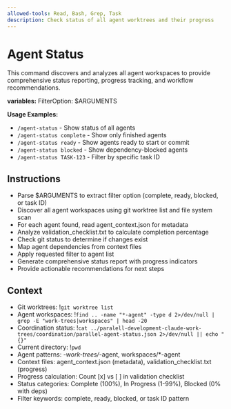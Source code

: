 ```yaml
---
allowed-tools: Read, Bash, Grep, Task
description: Check status of all agent worktrees and their progress
---
```


# Agent Status

This command discovers and analyzes all agent workspaces to provide comprehensive status reporting, progress tracking, and workflow recommendations.

**variables:**
FilterOption: $ARGUMENTS

**Usage Examples:**
- `/agent-status` - Show status of all agents
- `/agent-status complete` - Show only finished agents
- `/agent-status ready` - Show agents ready to start or commit
- `/agent-status blocked` - Show dependency-blocked agents
- `/agent-status TASK-123` - Filter by specific task ID

## Instructions
- Parse $ARGUMENTS to extract filter option (complete, ready, blocked, or task ID)
- Discover all agent workspaces using git worktree list and file system scan
- For each agent found, read agent_context.json for metadata
- Analyze validation_checklist.txt to calculate completion percentage
- Check git status to determine if changes exist
- Map agent dependencies from context files
- Apply requested filter to agent list
- Generate comprehensive status report with progress indicators
- Provide actionable recommendations for next steps

## Context
- Git worktrees: !`git worktree list`
- Agent workspaces: !`find .. -name "*-agent" -type d 2>/dev/null | grep -E "work-trees|workspaces" | head -20`
- Coordination status: !`cat ../paralell-development-claude-work-trees/coordination/parallel-agent-status.json 2>/dev/null || echo "{}"`
- Current directory: !`pwd`
- Agent patterns: *-work-trees/*-agent, workspaces/*-agent
- Context files: agent_context.json (metadata), validation_checklist.txt (progress)
- Progress calculation: Count [x] vs [ ] in validation checklist
- Status categories: Complete (100%), In Progress (1-99%), Blocked (0% with deps)
- Filter keywords: complete, ready, blocked, or task ID pattern
